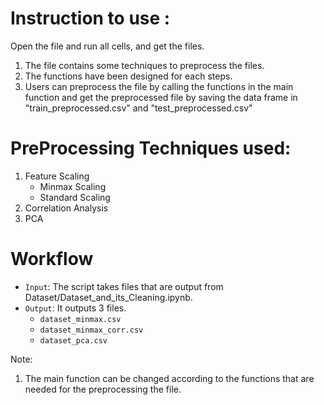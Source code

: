 # Instruction to use :

Open the file and run all cells, and get the files.
1) The file contains some techniques to preprocess the files.
2) The functions have been designed for each steps.
3) Users can preprocess the file by calling the functions in the main function and get the preprocessed file by saving the data frame in "train_preprocessed.csv" and "test_preprocessed.csv"

# PreProcessing Techniques used:

1) Feature Scaling
   * Minmax Scaling
   * Standard Scaling
3) Correlation Analysis
4) PCA


# Workflow

* `Input`: The script takes files that are output from Dataset/Dataset_and_its_Cleaning.ipynb.
* `Output`: It outputs 3 files.
    * `dataset_minmax.csv`
    * `dataset_minmax_corr.csv`
    * `dataset_pca.csv`

Note: 
1) The main function can be changed according to the functions that are needed for the preprocessing the file. 
